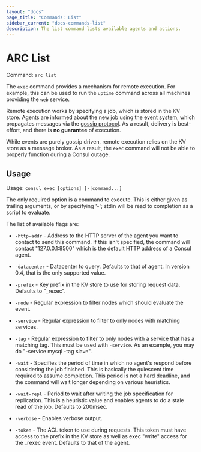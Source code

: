 ```yaml
---
layout: "docs"
page_title: "Commands: List"
sidebar_current: "docs-commands-list"
description: The list command lists available agents and actions.
---
```


# ARC List

Command: `arc list`

The `exec` command provides a mechanism for remote execution. For example,
this can be used to run the `uptime` command across all machines providing
the `web` service.

Remote execution works by specifying a job, which is stored in the KV store.
Agents are informed about the new job using the [event system](/docs/commands/event.html),
which propagates messages via the [gossip protocol](/docs/internals/gossip.html).
As a result, delivery is best-effort, and there is **no guarantee** of execution.

While events are purely gossip driven, remote execution relies on the KV store
as a message broker. As a result, the `exec` command will not be able to
properly function during a Consul outage.

## Usage

Usage: `consul exec [options] [-|command...]`

The only required option is a command to execute. This is either given
as trailing arguments, or by specifying '-'; stdin will be read to
completion as a script to evaluate.

The list of available flags are:

* `-http-addr` - Address to the HTTP server of the agent you want to contact
  to send this command. If this isn't specified, the command will contact
  "127.0.0.1:8500" which is the default HTTP address of a Consul agent.

* `-datacenter` - Datacenter to query. Defaults to that of agent. In version
  0.4, that is the only supported value.

* `-prefix` - Key prefix in the KV store to use for storing request data.
  Defaults to "_rexec".

* `-node` - Regular expression to filter nodes which should evaluate the event.

* `-service` - Regular expression to filter to only nodes with matching services.

* `-tag` - Regular expression to filter to only nodes with a service that has
  a matching tag. This must be used with `-service`. As an example, you may
  do "-service mysql -tag slave".

* `-wait` - Specifies the period of time in which no agent's respond before considering
  the job finished. This is basically the quiescent time required to assume completion.
  This period is not a hard deadline, and the command will wait longer depending on
  various heuristics.

* `-wait-repl` - Period to wait after writing the job specification for replication.
  This is a heuristic value and enables agents to do a stale read of the job. Defaults
  to 200msec.

* `-verbose` - Enables verbose output.

* `-token` - The ACL token to use during requests. This token must have access
  to the prefix in the KV store as well as exec "write" access for the _rexec
  event. Defaults to that of the agent.
